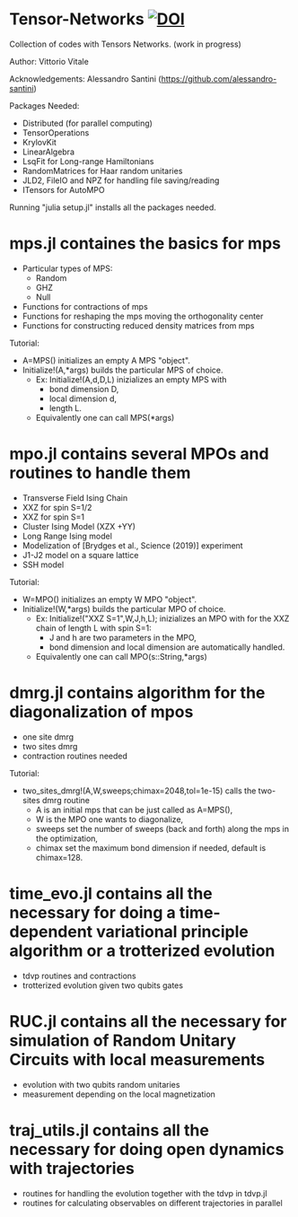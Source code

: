 # Tensor-Networks <a href="https://zenodo.org/badge/latestdoi/461973238"><img src="https://zenodo.org/badge/461973238.svg" alt="DOI"></a>

Collection of codes with Tensors Networks. (work in progress)

Author: Vittorio Vitale 

Acknowledgements: Alessandro Santini (https://github.com/alessandro-santini)

Packages Needed:
- Distributed (for parallel computing)
- TensorOperations
- KrylovKit
- LinearAlgebra
- LsqFit for Long-range Hamiltonians
- RandomMatrices for Haar random unitaries
- JLD2, FileIO and NPZ for handling file saving/reading 
- ITensors for AutoMPO

Running "julia setup.jl" installs all the packages needed.

# mps.jl containes the basics for mps
- Particular types of MPS:
  - Random
  - GHZ
  - Null
- Functions for contractions of mps
- Functions for reshaping the mps moving the orthogonality center
- Functions for constructing reduced density matrices from mps

Tutorial:
- A=MPS() initializes an empty A MPS "object".
- Initialize!(A,*args) builds the particular MPS of choice. 
  - Ex: Initialize!(A,d,D,L) inizializes an empty MPS with 
    - bond dimension D, 
    - local dimension d,
    - length L.
  - Equivalently one can call MPS(*args)

# mpo.jl contains several MPOs and routines to handle them
- Transverse Field Ising Chain
- XXZ for spin S=1/2
- XXZ for spin S=1
- Cluster Ising Model (XZX +YY)
- Long Range Ising model
- Modelization of [Brydges et al., Science (2019)] experiment 
- J1-J2 model on a square lattice
- SSH model

Tutorial:
- W=MPO() initializes an empty W MPO "object".
- Initialize!(W,*args) builds the particular MPO of choice. 
  - Ex: Initialize!("XXZ S=1",W,J,h,L); inizializes an MPO with for the XXZ chain of length L with spin S=1:
    - J and h are two parameters in the MPO,
    - bond dimension and local dimension are automatically handled.
  - Equivalently one can call MPO(s::String,*args)

# dmrg.jl contains algorithm for the diagonalization of mpos
- one site dmrg
- two sites dmrg
- contraction routines needed

Tutorial:
- two_sites_dmrg!(A,W,sweeps;chimax=2048,tol=1e-15) calls the two-sites dmrg routine
  - A is an initial mps that can be just called as A=MPS(),
  - W is the MPO one wants to diagonalize,
  - sweeps set the number of sweeps (back and forth) along the mps in the optimization,
  - chimax set the maximum bond dimension if needed, default is chimax=128.


# time_evo.jl contains all the necessary for doing a time-dependent variational principle algorithm or a trotterized evolution
- tdvp routines and contractions
- trotterized evolution given two qubits gates

# RUC.jl contains all the necessary for simulation of Random Unitary Circuits with local measurements
- evolution with two qubits random unitaries 
- measurement depending on the local magnetization

# traj_utils.jl contains all the necessary for doing open dynamics with trajectories
- routines for handling the evolution together with the tdvp in tdvp.jl
- routines for calculating observables on different trajectories in parallel


